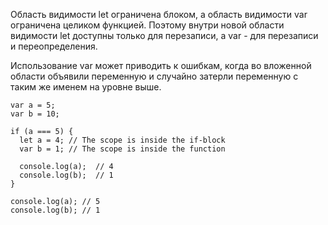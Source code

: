 Область видимости let ограничена блоком, а область видимости var ограничена целиком функцией. Поэтому внутри новой области видимости let доступны только для перезаписи, а var - для перезаписи и переопределения. 

Использование var может приводить к ошибкам, когда во вложенной области объявили переменную и случайно затерли переменную с таким же именем на уровне выше.

```
var a = 5;
var b = 10;

if (a === 5) {
  let a = 4; // The scope is inside the if-block
  var b = 1; // The scope is inside the function

  console.log(a);  // 4
  console.log(b);  // 1
}

console.log(a); // 5
console.log(b); // 1
```